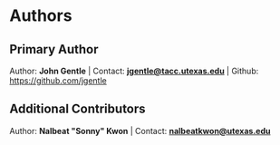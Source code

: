 # Authors

## Primary Author
Author: **John Gentle** | 
Contact: **jgentle@tacc.utexas.edu** | 
Github: https://github.com/jgentle

## Additional Contributors
Author: **Nalbeat "Sonny" Kwon** | 
Contact: **nalbeatkwon@utexas.edu**

